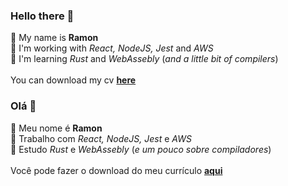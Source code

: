 ### Hello there 👋
🎉 My name is **Ramon**<br>
📌 I'm working with *React, NodeJS, Jest* and *AWS*<br>
🦀 I'm learning *Rust* and *WebAssebly* (*and a little bit of compilers*)<br>
<br>
You can download my cv [**here**](https://github.com/souzaramon/aboutme.md/releases/latest/download/cv-webdev-souzaramon.pdf)
<br>
### Olá 👋
🎉 Meu nome é **Ramon**<br>
📌 Trabalho com *React, NodeJS, Jest* e *AWS*<br>
🦀 Estudo *Rust* e *WebAssebly* (*e um pouco sobre compiladores*)<br>
<br>
Você pode fazer o download do meu currículo [**aqui**](https://github.com/souzaramon/aboutme.md/releases/latest/download/cv-webdev-souzaramon-ptbr.pdf)
